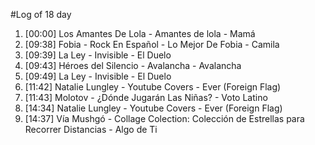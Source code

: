 #Log of 18 day

1. [00:00] Los Amantes De Lola - Amantes de lola - Mamá
1. [09:38] Fobia - Rock En Español - Lo Mejor De Fobia - Camila
1. [09:39] La Ley - Invisible - El Duelo
1. [09:43] Héroes del Silencio - Avalancha - Avalancha
1. [09:49] La Ley - Invisible - El Duelo
1. [11:42] Natalie Lungley - Youtube Covers - Ever (Foreign Flag)
1. [11:43] Molotov - ¿Dónde Jugarán Las Niñas? - Voto Latino
1. [14:34] Natalie Lungley - Youtube Covers - Ever (Foreign Flag)
1. [14:37] Vía Mushgó - Collage Colection: Colección de Estrellas para Recorrer Distancias - Algo de Ti
